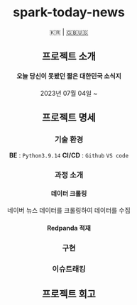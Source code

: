 <div align=center>

# spark-today-news
🇰🇷 | [🇬🇧🇺🇸]()

## 프로젝트 소개
#### 오늘 당신이 못봤던 짧은 대한민국 소식지
2023년 07월 04일 ~ 


## 프로젝트 명세
### 기술 환경
**BE** : `Python3.9.14`
**CI/CD** : `Github` `VS code`

### 과정 소개
#### 데이터 크롤링
네이버 뉴스 데이터를 크롤링하여 데이터를 수집
#### Redpanda 적재

### 구현

### 이슈트래킹

## 프로젝트 회고



</div>